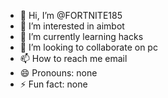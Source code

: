 - 👋 Hi, I’m @FORTNITE185
- 👀 I’m interested in aimbot
- 🌱 I’m currently learning hacks
- 💞️ I’m looking to collaborate on pc
- 📫 How to reach me email
- 😄 Pronouns: none
- ⚡ Fun fact: none

<!---
FORTNITE185/FORTNITE185 is a ✨ special ✨ repository because its `README.md` (this file) appears on your GitHub profile.
You can click the Preview link to take a look at your changes.
--->
